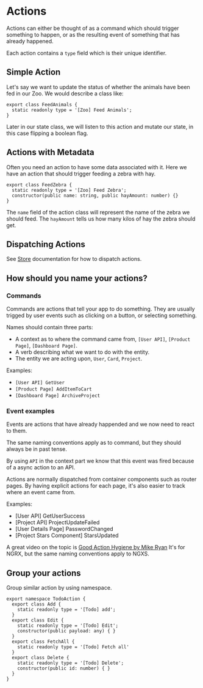 # Actions
Actions can either be thought of as a command which should trigger something to happen,
or as the resulting event of something that has already happened.

Each action contains a `type` field which is their unique identifier.

## Simple Action
Let's say we want to update the status of whether the animals have been fed
in our Zoo. We would describe a class like:

```TS
export class FeedAnimals {
  static readonly type = '[Zoo] Feed Animals';
}
```

Later in our state class, we will listen to this action and mutate our
state, in this case flipping a boolean flag.

## Actions with Metadata
Often you need an action to have some data associated with it.
Here we have an action that should trigger feeding a zebra with hay.

```TS
export class FeedZebra {
  static readonly type = '[Zoo] Feed Zebra';
  constructor(public name: string, public hayAmount: number) {}
}
```

The `name` field of the action class will represent the name of the zebra we should feed.
The `hayAmount` tells us how many kilos of hay the zebra should get.

## Dispatching Actions
See [Store](store.md) documentation for how to dispatch actions.

## How should you name your actions?

### Commands
Commands are actions that tell your app to do something.
They are usually trigged by user events such as clicking on a button, or selecting something.

Names should contain three parts:

* A context as to where the command came from, `[User API]`, `[Product Page]`, `[Dashboard Page]`.
* A verb describing what we want to do with the entity.
* The entity we are acting upon, `User`, `Card`, `Project`.

Examples:

* `[User API] GetUser`
* `[Product Page] AddItemToCart`
* `[Dashboard Page] ArchiveProject`

### Event examples
Events are actions that have already happended and we now need to react to them.

The same naming conventions apply as to command, but they should always be in past tense.

By using `API` in the context part we know that this event was fired because of a async action to an API.

Actions are normally dispatched from container components such as router pages.
By having explicit actions for each page, it's also easier to track where an event came from.

Examples:

* [User API] GetUserSuccess
* [Project API] ProjectUpdateFailed
* [User Details Page] PasswordChanged
* [Project Stars Component] StarsUpdated

A great video on the topic is [Good Action Hygiene by Mike Ryan](https://www.youtube.com/watch?v=JmnsEvoy-gY)
It's for NGRX, but the same naming conventions apply to NGXS.

## Group your actions
Group similar action by using namespace.

```TS
export namespace TodoAction {
  export class Add {
    static readonly type = '[Todo] add';
  }
  export class Edit {
    static readonly type = '[Todo] Edit';
    constructor(public payload: any) { }
  }
  export class FetchAll {
    static readonly type = '[Todo] Fetch all'
  }
  export class Delete {
    static readonly type = '[Todo] Delete';
    constructor(public id: number) { }
  }
}
```
